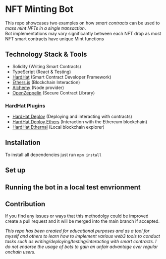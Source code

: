# NFT Minting Bot
This repo showcases two examples on how *smart contracts* can be used to *mass mint NFTs in a single transaction*.\
Bot implementations may vary significantly between each NFT drop as most NFT smart contracts have unique Mint functions

## Technology Stack & Tools
- Solidity (Writing Smart Contracts)
- TypeScript (React & Testing)
- [HardHat](https://hardhat.org/getting-started/) (Smart Contract Developer Framework)
- [Ethers.js](https://docs.ethers.io/v5/getting-started/) (Blockchain Interaction)
- [Alchemy](https://docs.alchemy.com/cro/) (Node provider)
- [OpenZeppelin](https://docs.openzeppelin.com/contracts/3.x/) (Secure Contract Library)

### HardHat Plugins
- [HardHat Deploy](https://github.com/wighawag/hardhat-deploy#readme) (Deploying and interacting with contracts)
- [HardHat Deploy Ethers](https://www.npmjs.com/package/hardhat-deploy-ether) (Interaction with the Ethereum blockchain)
- [HardHat Ethernal](https://www.npmjs.com/package/hardhat-ethernal) (Local blockchain explorer)

## Installation 
To install all dependencies just run 
`
npm install
`

## Set up

## Running the bot in a local test envrionment

## Contribution
If you find any issues or ways that this methodolgy could be improved create a pull request and it will be merged into the main branch if accepted.

*This repo has been created for educational purposes and as a tool for myself and others to learn how to implement various web3 tools to conduct tasks such as writing/deploying/testing/interacting with smart contracts. I do not endorse the usage of bots to gain an unfair advantage over regular onchain users.*
